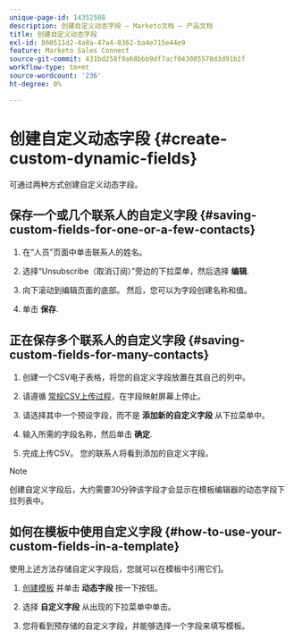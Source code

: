 ```yaml
---
unique-page-id: 14352508
description: 创建自定义动态字段 — Marketo文档 — 产品文档
title: 创建自定义动态字段
exl-id: 860511d2-4a8a-47a4-8362-ba4e715e44e9
feature: Marketo Sales Connect
source-git-commit: 431bd258f9a68bbb9df7acf043085578d3d91b1f
workflow-type: tm+mt
source-wordcount: '236'
ht-degree: 0%

---
```


# 创建自定义动态字段 {#create-custom-dynamic-fields}

可通过两种方式创建自定义动态字段。

## 保存一个或几个联系人的自定义字段 {#saving-custom-fields-for-one-or-a-few-contacts}

1. 在“人员”页面中单击联系人的姓名。

1. 选择“Unsubscribe（取消订阅）”旁边的下拉菜单，然后选择 **编辑**.

1. 向下滚动到编辑页面的底部。 然后，您可以为字段创建名称和值。

1. 单击 **保存**.

## 正在保存多个联系人的自定义字段 {#saving-custom-fields-for-many-contacts}

1. 创建一个CSV电子表格，将您的自定义字段放置在其自己的列中。

1. 请遵循 [常规CSV上传过程](/help/marketo/product-docs/marketo-sales-connect/people/managing-contacts/import-contacts-via-csv.md)，在字段映射屏幕上停止。

1. 请选择其中一个预设字段，而不是 **添加新的自定义字段** 从下拉菜单中。

1. 输入所需的字段名称，然后单击 **确定**.

1. 完成上传CSV。 您的联系人将看到添加的自定义字段。

>[!NOTE]
>
>创建自定义字段后，大约需要30分钟该字段才会显示在模板编辑器的动态字段下拉列表中。

## 如何在模板中使用自定义字段 {#how-to-use-your-custom-fields-in-a-template}

使用上述方法存储自定义字段后，您就可以在模板中引用它们。

1. [创建模板](/help/marketo/product-docs/marketo-sales-connect/templates/create-a-new-template.md) 并单击 **动态字段** 按一下按钮。

1. 选择 **自定义字段** 从出现的下拉菜单中单击。

1. 您将看到预存储的自定义字段，并能够选择一个字段来填写模板。
